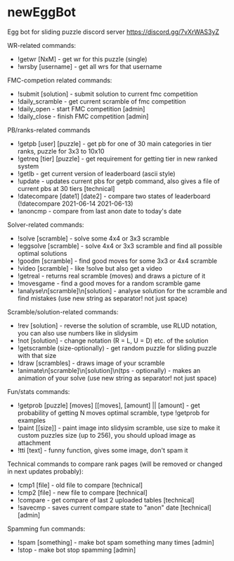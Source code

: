 # newEggBot
Egg bot for sliding puzzle discord server
https://discord.gg/7vXrWAS3yZ

WR-related commands:
- !getwr [NxM] - get wr for this puzzle (single)
- !wrsby [username] - get all wrs for that username

FMC-competion related commands:
- !submit [solution] - submit solution to current fmc competition
- !daily_scramble - get current scramble of fmc competition
- !daily_open - start FMC competition [admin]
- !daily_close - finish FMC competition [admin]


PB/ranks-related commands
- !getpb [user] [puzzle] - get pb for one of 30 main categories in tier ranks, puzzle for 3x3 to 10x10
- !getreq [tier] [puzzle] - get requirement for getting tier in new ranked system
- !getlb - get current version of leaderboard (ascii style)
- !update - updates current pbs for getpb command, also gives a file of current pbs at 30 tiers  [technical]
- !datecompare [date1] [date2] - compare two states of leaderboard (!datecompare 2021-06-14 2021-06-13)
- !anoncmp - compare from last anon date to today's date

Solver-related commands:
- !solve [scramble] - solve some 4x4 or 3x3 scramble
- !eggsolve [scramble] - solve 4x4 or 3x3 scramble and find all possible optimal solutions
- !goodm [scramble] - find good moves for some 3x3 or 4x4 scramble
- !video [scramble] - like !solve but also get a video
- !getreal - returns real scramble (moves) and draws a picture of it
- !movesgame - find a good moves for a random scramble game
- !analyse\n[scramble]\n[solution]  - analyse solution for the scramble and find mistakes (use new string as separator! not just space)

Scramble/solution-related commands:
- !rev [solution] - reverse the solution of scramble, use RLUD notation, you can also use numbers like in slidysim
- !not [solution] - change notation (R = L, U = D) etc. of the solution
- !getscramble (size-optionally) - get random puzzle for sliding puzzle with that size
- !draw [scrambles] - draws image of your scramble
- !animate\n[scramble]\n[solution]\n(tps - optionally) - makes an animation of your solve (use new string as separator! not just space)

Fun/stats commands:
- !getprob [puzzle] [moves] [[moves], [amount] || [amount] - get probability of getting N moves optimal scramble, type !getprob for examples
- !paint [[size]] - paint image into slidysim scramble, use size to  make it custom puzzles size (up to 256), you should upload image as attachment 
- !tti [text] - funny function, gives some image, don't spam it

Technical commands to compare rank pages (will be removed or changed in next updates probably):
- !cmp1 [file] - old file to compare [technical]
- !cmp2 [file] - new file to compare [technical]
- !compare - get compare of last 2 uploaded tables [technical]
- !savecmp - saves current compare state to "anon" date [technical] [admin]

Spamming fun commands:
- !spam [something] - make bot spam something many times [admin]
- !stop - make bot stop spamming [admin]

